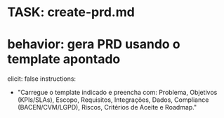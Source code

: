 # TASK: create-prd.md

# behavior: gera PRD usando o template apontado

elicit: false
instructions:

- "Carregue o template indicado e preencha com: Problema, Objetivos (KPIs/SLAs), Escopo, Requisitos, Integrações, Dados, Compliance (BACEN/CVM/LGPD), Riscos, Critérios de Aceite e Roadmap."
